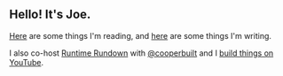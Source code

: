 ## Hello! It's Joe.

[Here](https://helloitsjoe.github.io/newsletter-links/joe) are some things I'm
reading, and [here](https://helloitsjoe.github.io/blog) are some things I'm
writing.

I also co-host [Runtime Rundown](https://runtimerundown.com) with [@cooperbuilt](https://github.com/cooperbuilt) and I [build things on YouTube](https://www.youtube.com/channel/UCmoQaM-x1zBKCUUPS5e6fCA).
